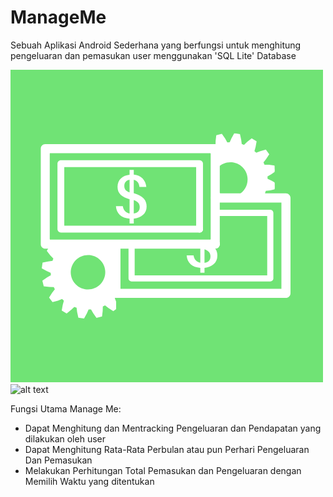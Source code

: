 # ManageMe
Sebuah Aplikasi Android Sederhana yang berfungsi untuk menghitung pengeluaran dan pemasukan user menggunakan 'SQL Lite' Database

![alt text](https://github.com/Maulidito/ManageMe/blob/master/Logo/Manameme_Logo.png "Logo Manage Me")![alt text](https://upload.wikimedia.org/wikipedia/commons/3/38/SQLite370.svg "Sql Lite")

Fungsi Utama Manage Me:

+ Dapat Menghitung dan Mentracking Pengeluaran dan Pendapatan yang dilakukan oleh user
+ Dapat Menghitung Rata-Rata Perbulan atau pun Perhari Pengeluaran Dan Pemasukan
+ Melakukan Perhitungan Total Pemasukan dan Pengeluaran dengan Memilih Waktu yang ditentukan
